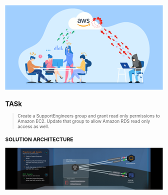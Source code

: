#

![aws_security](https://github.com/tuyojr/aws_cloud_quest/blob/main/images/core_security.gif)

## TASk

> Create a SupportEngineers group and grant read only permissions to Amazon EC2. Update that group to allow Amazon RDS read only access as well.

### SOLUTION ARCHITECTURE

![core_security_concepts](https://github.com/tuyojr/aws_cloud_quest/blob/main/images/core_security_concepts.png)
